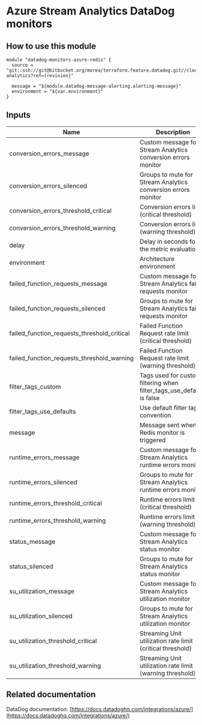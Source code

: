 Azure Stream Analytics DataDog monitors
=======================================

How to use this module
----------------------

```
module "datadog-monitors-azure-redis" {
  source = "git::ssh://git@bitbucket.org/morea/terraform.feature.datadog.git//cloud/azure/stream-analytics?ref={revision}"

  message = "${module.datadog-message-alerting.alerting-message}"
  environment = "${var.environment}"
}
```

Inputs
------

| Name | Description | Type | Default | Required |
|------|-------------|:----:|:-----:|:-----:|
| conversion_errors_message | Custom message for Stream Analytics conversion errors monitor | string | `` | no |
| conversion_errors_silenced | Groups to mute for Stream Analytics conversion errors monitor | map | `<map>` | no |
| conversion_errors_threshold_critical | Conversion errors limit (critical threshold) | string | `10` | no |
| conversion_errors_threshold_warning | Conversion errors limit (warning threshold) | string | `0` | no |
| delay | Delay in seconds for the metric evaluation | string | `900` | no |
| environment | Architecture environment | string | - | yes |
| failed_function_requests_message | Custom message for Stream Analytics failed requests monitor | string | `` | no |
| failed_function_requests_silenced | Groups to mute for Stream Analytics failed requests monitor | map | `<map>` | no |
| failed_function_requests_threshold_critical | Failed Function Request rate limit (critical threshold) | string | `10` | no |
| failed_function_requests_threshold_warning | Failed Function Request rate limit (warning threshold) | string | `0` | no |
| filter_tags_custom | Tags used for custom filtering when filter_tags_use_defaults is false | string | `*` | no |
| filter_tags_use_defaults | Use default filter tags convention | string | `true` | no |
| message | Message sent when a Redis monitor is triggered | string | - | yes |
| runtime_errors_message | Custom message for Stream Analytics runtime errors monitor | string | `` | no |
| runtime_errors_silenced | Groups to mute for Stream Analytics runtime errors monitor | map | `<map>` | no |
| runtime_errors_threshold_critical | Runtime errors limit (critical threshold) | string | `10` | no |
| runtime_errors_threshold_warning | Runtime errors limit (warning threshold) | string | `0` | no |
| status_message | Custom message for Stream Analytics status monitor | string | `` | no |
| status_silenced | Groups to mute for Stream Analytics status monitor | map | `<map>` | no |
| su_utilization_message | Custom message for Stream Analytics utilization monitor | string | `` | no |
| su_utilization_silenced | Groups to mute for Stream Analytics utilization monitor | map | `<map>` | no |
| su_utilization_threshold_critical | Streaming Unit utilization rate limit (critical threshold) | string | `80` | no |
| su_utilization_threshold_warning | Streaming Unit utilization rate limit (warning threshold) | string | `60` | no |

Related documentation
---------------------

DataDog documentation: [https://docs.datadoghq.com/integrations/azure/](https://docs.datadoghq.com/integrations/azure/)
